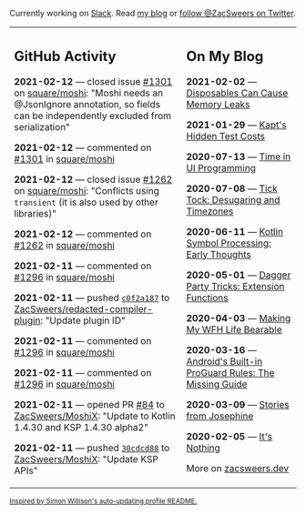 Currently working on [Slack](https://slack.com/). Read [my blog](https://zacsweers.dev/) or [follow @ZacSweers on Twitter](https://twitter.com/ZacSweers).

<table><tr><td valign="top" width="60%">

## GitHub Activity
<!-- githubActivity starts -->
**2021-02-12** — closed issue [#1301](https://api.github.com/repos/square/moshi/issues/1301) on [square/moshi](https://api.github.com/repos/square/moshi): "Moshi needs an @JsonIgnore annotation, so fields can be independently excluded from serialization"

**2021-02-12** — commented on [#1301](https://github.com/square/moshi/issues/1301#issuecomment-778369958) in [square/moshi](https://api.github.com/repos/square/moshi)

**2021-02-12** — closed issue [#1262](https://api.github.com/repos/square/moshi/issues/1262) on [square/moshi](https://api.github.com/repos/square/moshi): "Conflicts using `transient` (it is also used by other libraries)"

**2021-02-12** — commented on [#1262](https://github.com/square/moshi/issues/1262#issuecomment-777976169) in [square/moshi](https://api.github.com/repos/square/moshi)

**2021-02-11** — commented on [#1296](https://github.com/square/moshi/issues/1296#issuecomment-777930533) in [square/moshi](https://api.github.com/repos/square/moshi)

**2021-02-11** — pushed [`c0f2a187`](https://github.com/ZacSweers/redacted-compiler-plugin/commit/c0f2a187c2fee02399e41500617eb907b5c3043c) to [ZacSweers/redacted-compiler-plugin](https://api.github.com/repos/ZacSweers/redacted-compiler-plugin): "Update plugin ID"

**2021-02-11** — commented on [#1296](https://github.com/square/moshi/issues/1296#issuecomment-777833794) in [square/moshi](https://api.github.com/repos/square/moshi)

**2021-02-11** — commented on [#1296](https://github.com/square/moshi/issues/1296#issuecomment-777833324) in [square/moshi](https://api.github.com/repos/square/moshi)

**2021-02-11** — opened PR [#84](https://api.github.com/repos/ZacSweers/MoshiX/pulls/84) to [ZacSweers/MoshiX](https://api.github.com/repos/ZacSweers/MoshiX): "Update to Kotlin 1.4.30 and KSP 1.4.30 alpha2"

**2021-02-11** — pushed [`30cdcd88`](https://github.com/ZacSweers/MoshiX/commit/30cdcd88d039b56a80a86d461354292ece0029cc) to [ZacSweers/MoshiX](https://api.github.com/repos/ZacSweers/MoshiX): "Update KSP APIs"
<!-- githubActivity ends -->
</td><td valign="top" width="40%">

## On My Blog
<!-- blog starts -->
**2021-02-02** — [Disposables Can Cause Memory Leaks](https://www.zacsweers.dev/disposables-can-cause-memory-leaks/)

**2021-01-29** — [Kapt's Hidden Test Costs](https://www.zacsweers.dev/kapts-hidden-test-costs/)

**2020-07-13** — [Time in UI Programming](https://www.zacsweers.dev/time-in-ui/)

**2020-07-08** — [Tick Tock: Desugaring and Timezones](https://www.zacsweers.dev/ticktock-desugaring-timezones/)

**2020-06-11** — [Kotlin Symbol Processing: Early Thoughts](https://www.zacsweers.dev/kotlin-symbol-processor-early-thoughts/)

**2020-05-01** — [Dagger Party Tricks: Extension Functions](https://www.zacsweers.dev/dagger-party-tricks-extension-functions/)

**2020-04-03** — [Making My WFH Life Bearable](https://www.zacsweers.dev/making-wfh-life-bearable/)

**2020-03-16** — [Android's Built-in ProGuard Rules: The Missing Guide](https://www.zacsweers.dev/android-proguard-rules/)

**2020-03-09** — [Stories from Josephine](https://www.zacsweers.dev/stories-from-josephine/)

**2020-02-05** — [It's Nothing](https://www.zacsweers.dev/its-nothing/)
<!-- blog ends -->
More on [zacsweers.dev](https://zacsweers.dev/)
</td></tr></table>

<sub><a href="https://simonwillison.net/2020/Jul/10/self-updating-profile-readme/">Inspired by Simon Willison's auto-updating profile README.</a></sub>